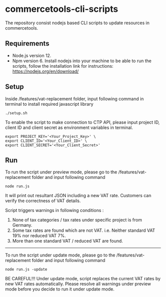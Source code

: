 # commercetools-cli-scripts
The repository consist nodejs based CLI scripts to update resources in commercetools.

## Requirements
- Node.js version 12.
- Npm version 6.
Install nodejs into your machine to be able to run the scripts, 
follow the installation link for instructions: https://nodejs.org/en/download/

## Setup

Inside /features/vat-replacement folder, input following command in terminal to install required javascript library
```
./setup.sh
```

To enable the script to make connection to CTP API, please input project ID, client ID and client secret as 
environment variables in terminal.
```
export PROJECT_KEY='<Your_Project_Key>' \
export CLIENT_ID='<Your_Client_ID>' \
export CLIENT_SECRET='<Your_Client_Secret>' 
```

## Run
To run the script under preview mode, please go to the /features/vat-replacement folder and input following command
```
node run.js
```
It will print out resultant JSON including a new VAT rate. Customers can verify the correctness of VAT details. 

Script triggers warnings in following conditions :
1. None of tax categories / tax rates under specific project is from Germany.
2. Some tax rates are found which are not VAT. i.e. Neither standard VAT 19% nor reduced VAT 7%. 
3. More than one standard VAT / reduced VAT are found.

----------------

To run the script under update mode, please go to the /features/vat-replacement folder and input following command
```
node run.js -update
```
BE CAREFUL!!! Under update mode, script replaces the current VAT rates by new VAT rates automatically. 
Please resolve all warnings under preview mode before you decide to run it under update mode.
 